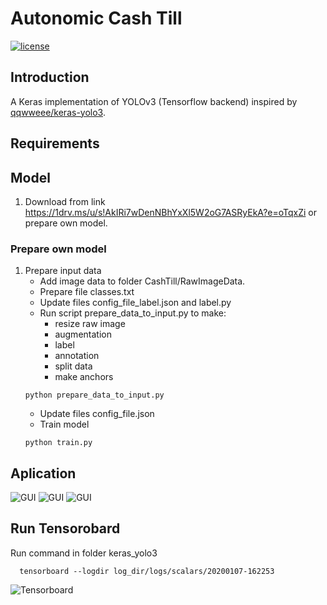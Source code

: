 # Autonomic Cash Till
[![license](https://img.shields.io/github/license/mashape/apistatus.svg)](LICENSE)
## Introduction

A Keras implementation of YOLOv3 (Tensorflow backend) inspired by [qqwweee/keras-yolo3](https://github.com/qqwweee/keras-yolo3).

## Requirements 


## Model 
1. Download from link https://1drv.ms/u/s!AkIRi7wDenNBhYxXl5W2oG7ASRyEkA?e=oTqxZi or prepare own model. 
### Prepare own model 
1. Prepare input data 
   * Add image data to folder CashTill/RawImageData. 
   * Prepare file classes.txt
   * Update files config_file_label.json and label.py 
   * Run script prepare_data_to_input.py to make:
       * resize raw image  
       * augmentation 
       * label 
       * annotation 
       * split data 
       * make anchors 
    ```
   python prepare_data_to_input.py
   ```
   * Update files config_file.json
   * Train model 
   ```
   python train.py 
   ```
## Aplication
 ![GUI](https://github.com/m-wlodarczyk/autonomic_cash_till/blob/master/electron_app/gui_1.png)
 ![GUI](https://github.com/m-wlodarczyk/autonomic_cash_till/blob/master/electron_app/gui_2.png)
 ![GUI](https://github.com/m-wlodarczyk/autonomic_cash_till/blob/master/electron_app/gui_3.png)
## Run Tensorobard 
Run command in folder keras_yolo3
 ```
   tensorboard --logdir log_dir/logs/scalars/20200107-162253
 ```
 ![Tensorboard](https://github.com/m-wlodarczyk/autonomic_cash_till/blob/master/keras_yolo3/tensorboard_scalars.png)

